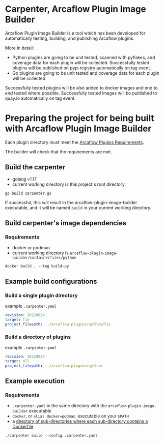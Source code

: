 # Carpenter, Arcaflow Plugin Image Builder

Arcaflow Plugin Image Builder is a tool which has been developed for automatically testing, building, and publishing Arcaflow plugins.

More in detail:
* Python plugins are going to be unit tested, scanned with pyflakes, and coverage data for each plugin will be collected.
  Successfully tested plugins will be published on pypi registry automatically on tag event.
* Go plugins are going to be unit tested and coverage data for each plugin will be collected.

Successfully tested plugins will be also added to docker images and end to end tested where possible.
Successfully tested images will be published to quay.io automatically on tag event.

# Preparing the project for being built with Arcaflow Plugin Image Builder

Each plugin directory must meet the [Arcaflow Plugins Requirements](https://github.com/arcalot/arcaflow-plugins#requirements-for-plugins).

The builder will check that the requirements are met.

## Build the carpenter

* golang v1.17
* current working directory is this project's root directory

```shell
go build carpenter.go
```

If successful, this will result in the arcaflow-plugin-image-builder executable, and it will be named `build` in your current working directory.

## Build carpenter's image dependencies

### Requirements

* docker or podman
* current working directory is `arcaflow-plugin-image-builder/containerfiles/python`

```shell
docker build . --tag build-py
```

## Example build configurations

### Build a single plugin directory

example `.carpenter.yaml`
```yaml
revision: 20220824
target: fio
project_filepath: ../arcaflow-plugins/python/fio
```

### Build a directory of plugins

example `.carpenter.yaml`
```yaml
revision: 20220824
target: all
project_filepath: ../arcaflow-plugins/python
```

## Example execution

### Requirements

* `.carpenter.yaml` in the same directory with the `arcaflow-plugin-image-builder` executable
* `docker`, or `alias docker=podman`, executable on your `$PATH`
* a [directory of sub-directories where each sub-directory contains a Dockerfile](https://github.com/arcalot/arcaflow-plugins/tree/main/python)

```shell
./carpenter build --config .carpenter.yaml
```
